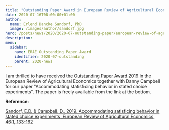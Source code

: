 ```yaml
---
title: "Outstanding Paper Award in European Review of Agricultural Economics"
date: 2020-07-16T08:00:00+01:00
author:
  name: Erlend Dancke Sandorf, PhD
  image: /images/author/sandorf.jpg
hero: /posts/news/2020/2020-07-outstanding-paper/european-review-of-agricultural-economics.jpg
description: 
menu:
  sidebar:
    name: ERAE Outstanding Paper Award
    identifier: 2020-07-outstanding
    parent: 2020-news
---
```


I am thrilled to have received [the Outstanding Paper Award 2019](http://www.eaae.org/News.aspx?News=52) in the European Review of Agricultural Economics together with Danny Campbell for our paper "Accommodating statisficing behavior in stated choice experiments". The paper is freely available from the link at the bottom.


**Reference:**

[Sandorf, E.D. & Campbell, D., 2019, Accommodating satisficing behavior in stated choice experiments, European Review of Agricultural Economics, 46:1, 133-162 ](https://academic.oup.com/erae/article/46/1/133/5056741?guestAccessKey=9541a1af-facd-49a2-a9f9-3fec59854ad6)